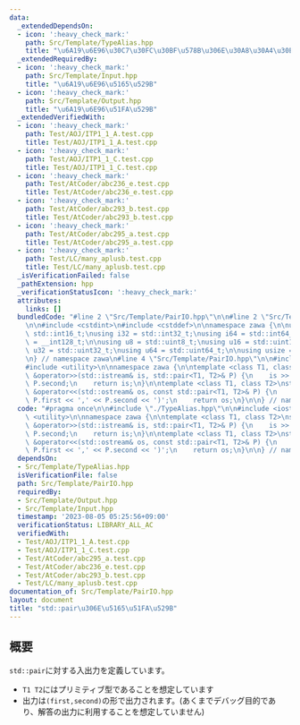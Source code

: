 ```yaml
---
data:
  _extendedDependsOn:
  - icon: ':heavy_check_mark:'
    path: Src/Template/TypeAlias.hpp
    title: "\u6A19\u6E96\u30C7\u30FC\u30BF\u578B\u306E\u30A8\u30A4\u30EA\u30A2\u30B9"
  _extendedRequiredBy:
  - icon: ':heavy_check_mark:'
    path: Src/Template/Input.hpp
    title: "\u6A19\u6E96\u5165\u529B"
  - icon: ':heavy_check_mark:'
    path: Src/Template/Output.hpp
    title: "\u6A19\u6E96\u51FA\u529B"
  _extendedVerifiedWith:
  - icon: ':heavy_check_mark:'
    path: Test/AOJ/ITP1_1_A.test.cpp
    title: Test/AOJ/ITP1_1_A.test.cpp
  - icon: ':heavy_check_mark:'
    path: Test/AOJ/ITP1_1_C.test.cpp
    title: Test/AOJ/ITP1_1_C.test.cpp
  - icon: ':heavy_check_mark:'
    path: Test/AtCoder/abc236_e.test.cpp
    title: Test/AtCoder/abc236_e.test.cpp
  - icon: ':heavy_check_mark:'
    path: Test/AtCoder/abc293_b.test.cpp
    title: Test/AtCoder/abc293_b.test.cpp
  - icon: ':heavy_check_mark:'
    path: Test/AtCoder/abc295_a.test.cpp
    title: Test/AtCoder/abc295_a.test.cpp
  - icon: ':heavy_check_mark:'
    path: Test/LC/many_aplusb.test.cpp
    title: Test/LC/many_aplusb.test.cpp
  _isVerificationFailed: false
  _pathExtension: hpp
  _verificationStatusIcon: ':heavy_check_mark:'
  attributes:
    links: []
  bundledCode: "#line 2 \"Src/Template/PairIO.hpp\"\n\n#line 2 \"Src/Template/TypeAlias.hpp\"\
    \n\n#include <cstdint>\n#include <cstddef>\n\nnamespace zawa {\n\nusing i16 =\
    \ std::int16_t;\nusing i32 = std::int32_t;\nusing i64 = std::int64_t;\nusing i128\
    \ = __int128_t;\n\nusing u8 = std::uint8_t;\nusing u16 = std::uint16_t;\nusing\
    \ u32 = std::uint32_t;\nusing u64 = std::uint64_t;\n\nusing usize = std::size_t;\n\
    \n} // namespace zawa\n#line 4 \"Src/Template/PairIO.hpp\"\n\n#include <iostream>\n\
    #include <utility>\n\nnamespace zawa {\n\ntemplate <class T1, class T2>\nstd::istream\
    \ &operator>>(std::istream& is, std::pair<T1, T2>& P) {\n    is >> P.first >>\
    \ P.second;\n    return is;\n}\n\ntemplate <class T1, class T2>\nstd::ostream\
    \ &operator<<(std::ostream& os, const std::pair<T1, T2>& P) {\n    os << '(' <<\
    \ P.first << ',' << P.second << ')';\n    return os;\n}\n\n} // namespace zawa\n"
  code: "#pragma once\n\n#include \"./TypeAlias.hpp\"\n\n#include <iostream>\n#include\
    \ <utility>\n\nnamespace zawa {\n\ntemplate <class T1, class T2>\nstd::istream\
    \ &operator>>(std::istream& is, std::pair<T1, T2>& P) {\n    is >> P.first >>\
    \ P.second;\n    return is;\n}\n\ntemplate <class T1, class T2>\nstd::ostream\
    \ &operator<<(std::ostream& os, const std::pair<T1, T2>& P) {\n    os << '(' <<\
    \ P.first << ',' << P.second << ')';\n    return os;\n}\n\n} // namespace zawa\n"
  dependsOn:
  - Src/Template/TypeAlias.hpp
  isVerificationFile: false
  path: Src/Template/PairIO.hpp
  requiredBy:
  - Src/Template/Output.hpp
  - Src/Template/Input.hpp
  timestamp: '2023-08-05 05:25:56+09:00'
  verificationStatus: LIBRARY_ALL_AC
  verifiedWith:
  - Test/AOJ/ITP1_1_A.test.cpp
  - Test/AOJ/ITP1_1_C.test.cpp
  - Test/AtCoder/abc295_a.test.cpp
  - Test/AtCoder/abc236_e.test.cpp
  - Test/AtCoder/abc293_b.test.cpp
  - Test/LC/many_aplusb.test.cpp
documentation_of: Src/Template/PairIO.hpp
layout: document
title: "std::pair\u306E\u5165\u51FA\u529B"
---
```


## 概要

`std::pair`に対する入出力を定義しています。
- `T1 T2`にはプリミティブ型であることを想定しています
- 出力は`(first,second)`の形で出力されます。(あくまでデバッグ目的であり、解答の出力に利用することを想定していません)
